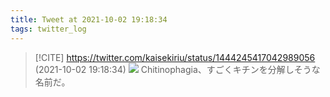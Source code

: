 ```yaml
---
title: Tweet at 2021-10-02 19:18:34
tags: twitter_log
---
```


> [!CITE] https://twitter.com/kaisekiriu/status/1444245417042989056 (2021-10-02 19:18:34)
> ![](https://twitter.com/kaisekiriu/status/1444245417042989056)
> Chitinophagia、すごくキチンを分解しそうな名前だ。
